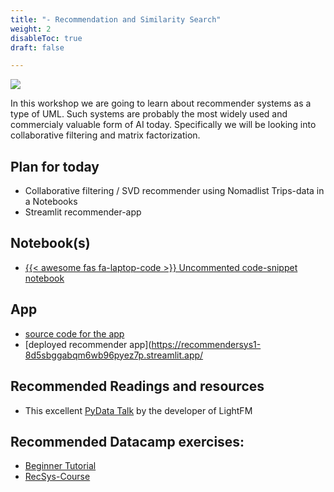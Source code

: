 ```yaml
---
title: "- Recommendation and Similarity Search"
weight: 2
disableToc: true
draft: false

---
```


![](https://raw.githubusercontent.com/aaubs/ds-master/main/data/Images/nomad_recommender.jpg)
<!-- Corgis in an Airport. 2022. Roman x [Stable Diffusion](https://stability.ai/blog/stable-diffusion-public-release) -->


In this workshop we are going to learn about recommender systems as a type of UML.
Such systems are probably the most widely used and commercialy valuable form of AI today. Specifically we will be looking into collaborative filtering and matrix factorization.

## Plan for today
* Collaborative filtering / SVD recommender using Nomadlist Trips-data in a Notebooks
* Streamlit recommender-app

## Notebook(s)
* [{{< awesome fas fa-laptop-code >}} Uncommented code-snippet notebook](https://colab.research.google.com/github/aaubs/ds-master/blob/main/notebooks/M1_Recommender_System_Nomadlis_v2.ipynb)

## App
* [source code for the app](/ds22/apps/nomadrecommender.zip)
* [deployed recommender app](https://recommendersys1-8d5sbggabqm6wb96pyez7p.streamlit.app/

## Recommended Readings and resources
* This excellent [PyData Talk](https://youtu.be/EgE0DUrYmo8) by the developer of LightFM

## Recommended Datacamp exercises:
* [Beginner Tutorial](https://www.datacamp.com/tutorial/recommender-systems-python)
* [RecSys-Course](https://www.datacamp.com/courses/building-recommendation-engines-in-python) 


<!-- 

## Recommended Datacamp exercises:
   * [Python](https://learn.datacamp.com/courses/unsupervised-learning-in-python) 

## Recommended Readings and resources
* [Python Data Science Handbook Chapter 5](https://jakevdp.github.io/PythonDataScienceHandbook/)
    * What Is Machine Learning?
    * Introducing Scikit-Learn
    * Feature Engineering
    * In Depth: Principal Component Analysis
    * In Depth: k-Means Clustering

* Implementation tutorials on YT PCA and K-means from [this list](https://www.youtube.com/playlist?list=PLqnslRFeH2Upcrywf-u2etjdxxkL8nl7E)
-->
